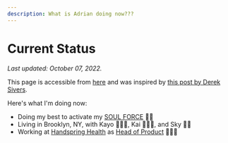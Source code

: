 ```yaml
---
description: What is Adrian doing now???
---
```


# Current Status

_Last updated: October 07, 2022._

This page is accessible from [here](https://thinkadrian.gitbooks.io/public/content/Now.html) and was inspired by [this post by Derek Sivers](https://sivers.org/nowff).

Here's what I'm doing now:

* Doing my best to activate my [SOUL FORCE](https://www.heroic.us/optimize/plus-one/soul-force) 🦸🏻
* Living in Brooklyn, NY, with Kayo 👩🏻‍🏫, Kai ⛹🏾‍♂️, and Sky 🐕‍🦺
* Working at [Handspring Health](https://www.handspringhealth.com/) as [Head of Product](https://www.cleverism.com/job-profiles/head-product-management/) 🧑🏻‍💻
